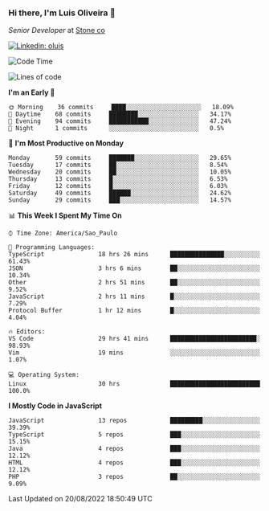 ### Hi there, I'm Luis Oliveira 👋
*Senior Developer* at [Stone co](https://www.stone.com.br)  

[![Linkedin: oluis](https://img.shields.io/badge/-ooluis-blue?style=flat-square&logo=Linkedin&logoColor=white&link=https://www.linkedin.com/in/ooluis)](https://www.linkedin.com/in/ooluis/)

<!--START_SECTION:waka-->
![Code Time](http://img.shields.io/badge/Code%20Time-2%2C282%20hrs%2010%20mins-blue)

![Lines of code](https://img.shields.io/badge/From%20Hello%20World%20I%27ve%20Written-239%20Thousand%20lines%20of%20code-blue)

**I'm an Early 🐤** 

```text
🌞 Morning    36 commits     ████░░░░░░░░░░░░░░░░░░░░░   18.09% 
🌆 Daytime    68 commits     ████████░░░░░░░░░░░░░░░░░   34.17% 
🌃 Evening    94 commits     ███████████░░░░░░░░░░░░░░   47.24% 
🌙 Night      1 commits      ░░░░░░░░░░░░░░░░░░░░░░░░░   0.5%

```
📅 **I'm Most Productive on Monday** 

```text
Monday       59 commits     ███████░░░░░░░░░░░░░░░░░░   29.65% 
Tuesday      17 commits     ██░░░░░░░░░░░░░░░░░░░░░░░   8.54% 
Wednesday    20 commits     ██░░░░░░░░░░░░░░░░░░░░░░░   10.05% 
Thursday     13 commits     █░░░░░░░░░░░░░░░░░░░░░░░░   6.53% 
Friday       12 commits     █░░░░░░░░░░░░░░░░░░░░░░░░   6.03% 
Saturday     49 commits     ██████░░░░░░░░░░░░░░░░░░░   24.62% 
Sunday       29 commits     ███░░░░░░░░░░░░░░░░░░░░░░   14.57%

```


📊 **This Week I Spent My Time On** 

```text
⌚︎ Time Zone: America/Sao_Paulo

💬 Programming Languages: 
TypeScript               18 hrs 26 mins      ███████████████░░░░░░░░░░   61.43% 
JSON                     3 hrs 6 mins        ██░░░░░░░░░░░░░░░░░░░░░░░   10.34% 
Other                    2 hrs 51 mins       ██░░░░░░░░░░░░░░░░░░░░░░░   9.52% 
JavaScript               2 hrs 11 mins       █░░░░░░░░░░░░░░░░░░░░░░░░   7.29% 
Protocol Buffer          1 hr 12 mins        █░░░░░░░░░░░░░░░░░░░░░░░░   4.04%

🔥 Editors: 
VS Code                  29 hrs 41 mins      ████████████████████████░   98.93% 
Vim                      19 mins             ░░░░░░░░░░░░░░░░░░░░░░░░░   1.07%

💻 Operating System: 
Linux                    30 hrs              █████████████████████████   100.0%

```

**I Mostly Code in JavaScript** 

```text
JavaScript               13 repos            █████████░░░░░░░░░░░░░░░░   39.39% 
TypeScript               5 repos             ███░░░░░░░░░░░░░░░░░░░░░░   15.15% 
Java                     4 repos             ███░░░░░░░░░░░░░░░░░░░░░░   12.12% 
HTML                     4 repos             ███░░░░░░░░░░░░░░░░░░░░░░   12.12% 
PHP                      3 repos             ██░░░░░░░░░░░░░░░░░░░░░░░   9.09%

```



 Last Updated on 20/08/2022 18:50:49 UTC
<!--END_SECTION:waka-->

